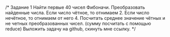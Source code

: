 /* Задание 1
Найти первые 40 чисел Фибоначи.
Преобразовать найденные числа. 
Если число чётное, то отнимаем 2. 
Если число нечётное, то отнимаем от него 4.
Посчитать среднее значение чётных и не четных преобразованных чисел. (сумму посчитать с помощью reduce)
Выложить задачу на github, скинуть мне ссылку.
*/